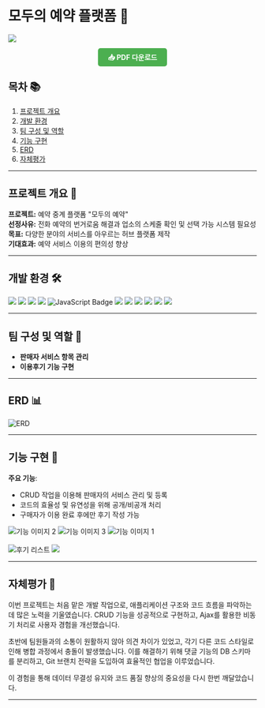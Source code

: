 # 모두의 예약 플랫폼 📅
<img src="https://capsule-render.vercel.app/api?type=waving&color=FFEDC9&height=170&section=header&text=RESERVATION&fontSize=40" />

<div style="text-align: center; margin: 20px 0;">
    <a href="https://github.com/SuHyeonMoon/team-project/raw/master/모두의예약_양재하_김하겸_오규원_문수현_최종.pdf" target="_blank" style="padding: 10px 20px; background-color: #4CAF50; color: white; text-decoration: none; border-radius: 5px; font-weight: bold;">📥 PDF 다운로드</a>
</div>

## 목차 📚
1. [프로젝트 개요](#프로젝트-개요)
2. [개발 환경](#개발-환경)
3. [팀 구성 및 역할](#팀-구성-및-역할)
4. [기능 구현](#기능-구현)
5. [ERD](#erd)
6. [자체평가](#자체평가)

---

## 프로젝트 개요 🎯
**프로젝트:** 예약 중계 플랫폼 "모두의 예약"  
**선정사유:** 전화 예약의 번거로움 해결과 업소의 스케줄 확인 및 선택 가능 시스템 필요성  
**목표:** 다양한 분야의 서비스를 아우르는 허브 플랫폼 제작  
**기대효과:** 예약 서비스 이용의 편의성 향상  

---

## 개발 환경 🛠️
<div>
    <img src="https://img.shields.io/badge/java-007396?style=for-the-badge&logo=java&logoColor=white">
    <img src="https://img.shields.io/badge/html5-E34F26?style=for-the-badge&logo=html5&logoColor=white">
    <img src="https://img.shields.io/badge/css-1572B6?style=for-the-badge&logo=css3&logoColor=white">
    <img src="https://img.shields.io/badge/jquery-0769AD?style=for-the-badge&logo=jquery&logoColor=white">
    <img src="https://img.shields.io/badge/JavaScript-F7DF1E?style=for-the-badge&logo=JavaScript&logoColor=white" alt="JavaScript Badge" />
    <img src="https://img.shields.io/badge/spring-6DB33F?style=for-the-badge&logo=spring&logoColor=white">
    <img src="https://img.shields.io/badge/springboot-6DB33F?style=for-the-badge&logo=springboot&logoColor=white">
    <img src="https://img.shields.io/badge/oracle-F80000?style=for-the-badge&logo=oracle&logoColor=white">
    <img src="https://img.shields.io/badge/mysql-4479A1?style=for-the-badge&logo=mysql&logoColor=white">
    <img src="https://img.shields.io/badge/apache%20tomcat-F8DC75?style=for-the-badge&logo=apachetomcat&logoColor=white">
    <img src="https://img.shields.io/badge/github-181717?style=for-the-badge&logo=github&logoColor=white">
</div>

---

## 팀 구성 및 역할 👥
- **판매자 서비스 항목 관리**
- **이용후기 기능 구현**

---

## ERD 📊
<img src="https://github.com/user-attachments/assets/5cf38545-eec2-454f-9e09-c944ce9a690a" alt="ERD" />

---

## 기능 구현 🔧
**주요 기능**:
- CRUD 작업을 이용해 판매자의 서비스 관리 및 등록
- 코드의 효율성 및 유연성을 위해 공개/비공개 처리
- 구매자가 이용 완료 후에만 후기 작성 가능
<img src="https://github.com/user-attachments/assets/35498c78-d8f1-42b1-b70e-9f1dc5a4bbc9" alt="기능 이미지 2" />
<img src="https://github.com/user-attachments/assets/345aeeaf-9580-4353-9c7a-b636e816b5a6" alt="기능 이미지 3" />
<img src="https://github.com/user-attachments/assets/3e356fc7-6620-445f-bd59-7c7261469f63" alt="기능 이미지 1" />
<br>
<br>
<img src="https://github.com/user-attachments/assets/849b3527-6a87-4940-9b71-c7c17fded69a" alt="후기 리스트" />
<img  src="https://github.com/user-attachments/assets/f6172c7e-a3d3-476f-a6c7-3ed28aba84c5">

---

## 자체평가 📝
이번 프로젝트는 처음 맡은 개발 작업으로, 애플리케이션 구조와 코드 흐름을 파악하는 데 많은 노력을 기울였습니다. CRUD 기능을 성공적으로 구현하고, Ajax를 활용한 비동기 처리로 사용자 경험을 개선했습니다.

초반에 팀원들과의 소통이 원활하지 않아 의견 차이가 있었고, 각기 다른 코드 스타일로 인해 병합 과정에서 충돌이 발생했습니다. 이를 해결하기 위해 댓글 기능의 DB 스키마를 분리하고, Git 브랜치 전략을 도입하여 효율적인 협업을 이루었습니다.

이 경험을 통해 데이터 무결성 유지와 코드 품질 향상의 중요성을 다시 한번 깨달았습니다.

---
